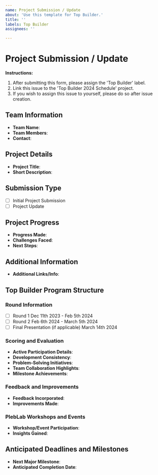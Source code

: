 ```yaml
---
name: Project Submission / Update
about: 'Use this template for Top Builder.'
title: ''
labels: Top Builder
assignees: ''

---
```


# Project Submission / Update

**Instructions:**
1. After submitting this form, please assign the 'Top Builder' label.
2. Link this issue to the 'Top Builder 2024 Schedule' project.
3. If you wish to assign this issue to yourself, please do so after issue creation.

<!-- Your template content follows -->

## Team Information

- **Team Name**:
- **Team Members**:
- **Contact**:

## Project Details

- **Project Title**:
- **Short Description**:

## Submission Type
<!-- Check the appropriate box -->
- [ ] Initial Project Submission
- [ ] Project Update

## Project Progress
<!-- Include details if this is an update -->
- **Progress Made**:
- **Challenges Faced**:
- **Next Steps**:

## Additional Information
<!-- Share any other information, such as links to demos, videos, repositories, etc. -->
- **Additional Links/Info**:

## Top Builder Program Structure

### Round Information
<!-- Indicate the current round for your project -->
- [ ] Round 1 Dec 11th 2023 - Feb 5th 2024
- [ ] Round 2 Feb 6th 2024 - March 5th 2024
- [ ] Final Presentation (if applicable) March 14th 2024

### Scoring and Evaluation
<!-- Describe your engagement in the project: development, problem-solving, collaboration -->
- **Active Participation Details**:
- **Development Consistency**:
- **Problem-Solving Initiatives**:
- **Team Collaboration Highlights**:
- **Milestone Achievements**:

### Feedback and Improvements
<!-- Discuss feedback received and how it has been implemented in your project -->
- **Feedback Incorporated**:
- **Improvements Made**:

### PlebLab Workshops and Events
<!-- Discuss your participation in workshops and any insights gained -->
- **Workshop/Event Participation**:
- **Insights Gained**:

## Anticipated Deadlines and Milestones
<!-- List any important upcoming dates or milestones for your project -->
- **Next Major Milestone**:
- **Anticipated Completion Date**:

<!-- Note: This template is part of the Top Builder initiative, aiming for a transparent and fair evaluation process that emphasizes active participation and the project development journey. -->

